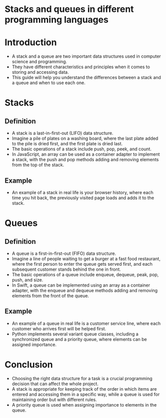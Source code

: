 # Stacks and queues in different programming languages

# Introduction

- A stack and a queue are two important data structures used in computer science and programming.
- They have different characteristics and principles when it comes to storing and accessing data.
- This guide will help you understand the differences between a stack and a queue and when to use each one.

# Stacks

## Definition

- A stack is a last-in-first-out (LIFO) data structure.
- Imagine a pile of plates on a washing board, where the last plate added to the pile is dried first, and the first plate is dried last.
- The basic operations of a stack include push, pop, peek, and count.
- In JavaScript, an array can be used as a container adapter to implement a stack, with the push and pop methods adding and removing elements from the top of the stack.

## Example

- An example of a stack in real life is your browser history, where each time you hit back, the previously visited page loads and adds it to the stack.

# Queues

## Definition

- A queue is a first-in-first-out (FIFO) data structure.
- Imagine a line of people waiting to get a burger at a fast food restaurant, where the first person to enter the queue gets served first, and each subsequent customer stands behind the one in front.
- The basic operations of a queue include enqueue, dequeue, peak, pop, push, and size.
- In Swift, a queue can be implemented using an array as a container adapter, with the enqueue and dequeue methods adding and removing elements from the front of the queue.

## Example

- An example of a queue in real life is a customer service line, where each customer who arrives first will be helped first.
- Python implements several variant queue classes, including a synchronized queue and a priority queue, where elements can be assigned importance.

# Conclusion

- Choosing the right data structure for a task is a crucial programming decision that can affect the whole project.
- A stack is appropriate for keeping track of the order in which items are entered and accessing them in a specific way, while a queue is used for maintaining order but with different rules.
- A priority queue is used when assigning importance to elements in the queue.